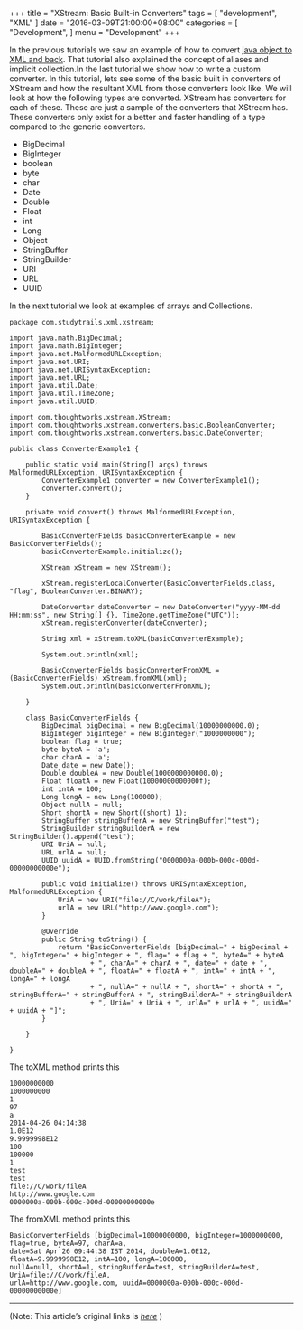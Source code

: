 
+++
title = "XStream: Basic Built-in Converters"
tags = [
    "development",
    "XML"
]
date = "2016-03-09T21:00:00+08:00"
categories = [
    "Development",
]
menu = "Development"
+++

In the previous tutorials we saw an example of how to convert [java object to XML and back](/post/dev_201603081411 "parsing an xml"). That tutorial also explained the concept of aliases and implicit collection.In the last tutorial we show how to write a custom converter. In this tutorial, lets see some of the basic built in converters of XStream and how the resultant XML from those converters look like. We will look at how the following types are converted. XStream has converters for each of these. These are just a sample of the converters that XStream has. These converters only exist for a better and faster handling of a type compared to the generic converters.

* BigDecimal
* BigInteger
* boolean
* byte
* char
* Date
* Double
* Float
* int
* Long
* Object
* StringBuffer
* StringBuilder
* URI
* URL
* UUID

In the next tutorial we look at examples of arrays and Collections.
```
package com.studytrails.xml.xstream;

import java.math.BigDecimal;
import java.math.BigInteger;
import java.net.MalformedURLException;
import java.net.URI;
import java.net.URISyntaxException;
import java.net.URL;
import java.util.Date;
import java.util.TimeZone;
import java.util.UUID;

import com.thoughtworks.xstream.XStream;
import com.thoughtworks.xstream.converters.basic.BooleanConverter;
import com.thoughtworks.xstream.converters.basic.DateConverter;

public class ConverterExample1 {

	public static void main(String[] args) throws MalformedURLException, URISyntaxException {
		ConverterExample1 converter = new ConverterExample1();
		converter.convert();
	}

	private void convert() throws MalformedURLException, URISyntaxException {

		BasicConverterFields basicConverterExample = new BasicConverterFields();
		basicConverterExample.initialize();

		XStream xStream = new XStream();

		xStream.registerLocalConverter(BasicConverterFields.class, "flag", BooleanConverter.BINARY);

		DateConverter dateConverter = new DateConverter("yyyy-MM-dd HH:mm:ss", new String[] {}, TimeZone.getTimeZone("UTC"));
		xStream.registerConverter(dateConverter);

		String xml = xStream.toXML(basicConverterExample);

		System.out.println(xml);

		BasicConverterFields basicConverterFromXML = (BasicConverterFields) xStream.fromXML(xml);
		System.out.println(basicConverterFromXML);

	}

	class BasicConverterFields {
		BigDecimal bigDecimal = new BigDecimal(10000000000.0);
		BigInteger bigInteger = new BigInteger("1000000000");
		boolean flag = true;
		byte byteA = 'a';
		char charA = 'a';
		Date date = new Date();
		Double doubleA = new Double(1000000000000.0);
		Float floatA = new Float(10000000000000f);
		int intA = 100;
		Long longA = new Long(100000);
		Object nullA = null;
		Short shortA = new Short((short) 1);
		StringBuffer stringBufferA = new StringBuffer("test");
		StringBuilder stringBuilderA = new StringBuilder().append("test");
		URI UriA = null;
		URL urlA = null;
		UUID uuidA = UUID.fromString("0000000a-000b-000c-000d-00000000000e");

		public void initialize() throws URISyntaxException, MalformedURLException {
			UriA = new URI("file://C/work/fileA");
			urlA = new URL("http://www.google.com");
		}

		@Override
		public String toString() {
			return "BasicConverterFields [bigDecimal=" + bigDecimal + ", bigInteger=" + bigInteger + ", flag=" + flag + ", byteA=" + byteA
					+ ", charA=" + charA + ", date=" + date + ", doubleA=" + doubleA + ", floatA=" + floatA + ", intA=" + intA + ", longA=" + longA
					+ ", nullA=" + nullA + ", shortA=" + shortA + ", stringBufferA=" + stringBufferA + ", stringBuilderA=" + stringBuilderA
					+ ", UriA=" + UriA + ", urlA=" + urlA + ", uuidA=" + uuidA + "]";
		}

	}

}
```

The toXML method prints this

```
10000000000
1000000000
1
97
a
2014-04-26 04:14:38
1.0E12
9.9999998E12
100
100000
1
test
test
file://C/work/fileA
http://www.google.com
0000000a-000b-000c-000d-00000000000e
```
The fromXML method prints this

```
BasicConverterFields [bigDecimal=10000000000, bigInteger=1000000000, flag=true, byteA=97, charA=a,
date=Sat Apr 26 09:44:38 IST 2014, doubleA=1.0E12, floatA=9.9999998E12, intA=100, longA=100000,
nullA=null, shortA=1, stringBufferA=test, stringBuilderA=test, UriA=file://C/work/fileA,
urlA=http://www.google.com, uuidA=0000000a-000b-000c-000d-00000000000e]
```

------------------

(Note: This article’s original links is [*here*](http://www.studytrails.com/java/xml/xstream/xstream-basic-converters.jsp "Basic Built-in Converters") )
